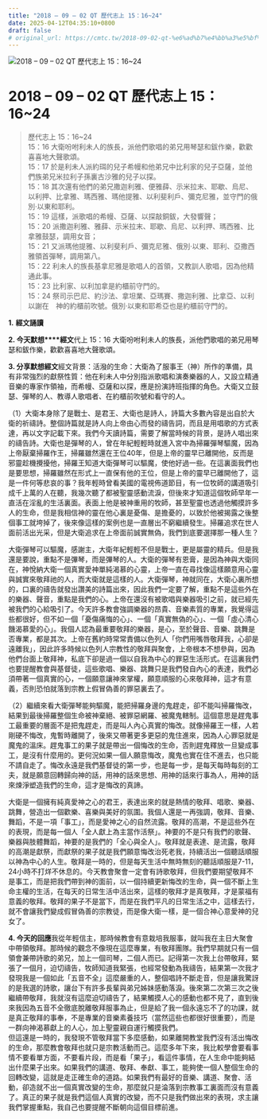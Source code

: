 ```yaml
---
title: "2018 – 09 – 02 QT 歷代志上 15：16~24"
date: 2025-04-12T04:35:10+0800
draft: false
# original_url: https://cmtc.tw/2018-09-02-qt-%e6%ad%b7%e4%bb%a3%e5%bf%97%e4%b8%8a-15%ef%bc%9a1624
---
```


![2018 – 09 – 02 QT 歷代志上 15：16~24](/images/qt.jpg   "2018 – 09 – 02 QT 歷代志上 15：16~24")

# 2018 – 09 – 02 QT 歷代志上 15：16~24

> 歷代志上 15：16~24  
> 15：16 大衛吩咐利未人的族長，派他們歌唱的弟兄用琴瑟和鈸作樂，歡歡喜喜地大聲歌頌。  
> 15：17 於是利未人派約珥的兒子希幔和他弟兄中比利家的兒子亞薩，並他們族弟兄米拉利子孫裏古沙雅的兒子以探。  
> 15：18 其次還有他們的弟兄撒迦利雅、便雅薛、示米拉末、耶歇、烏尼、以利押、比拿雅、瑪西雅、瑪他提雅、以利斐利戶、彌克尼雅，並守門的俄別‧以東和耶利。  
> 15：19 這樣，派歌唱的希幔、亞薩、以探敲銅鈸，大發響聲；  
> 15：20 派撒迦利雅、雅薛、示米拉末、耶歇、烏尼、以利押、瑪西雅、比拿雅鼓瑟，調用女音；  
> 15：21 又派瑪他提雅、以利斐利戶、彌克尼雅、俄別‧以東、耶利、亞撒西雅領首彈琴，調用第八。  
> 15：22 利未人的族長基拿尼雅是歌唱人的首領，又教訓人歌唱，因為他精通此事。  
> 15：23 比利家、以利加拿是約櫃前守門的。  
> 15：24 祭司示巴尼、約沙法、拿坦業、亞瑪賽、撒迦利雅、比拿亞、以利以謝在　神的約櫃前吹號。俄別‧以東和耶希亞也是約櫃前守門的。

**1.** **經文誦讀**

**2. 今天默想****經文**代上 15：16 大衛吩咐利未人的族長，派他們歌唱的弟兄用琴瑟和鈸作樂，歡歡喜喜地大聲歌頌。

**3. 分享默想經文**經文背景：活潑的生命：大衛為了服事王（神）所作的準備，具有非常強烈的獻祭性質：他在利未人中分別指派歌唱和演奏樂器的人，又設立精通音樂的專家作領袖，而希幔、亞薩和以探，應是扮演詩班指揮的角色。大衛又立鼓瑟、彈琴的人、教導人歌唱者、在約櫃前吹號和看守的人。

（1）大衛本身除了是戰士、是君王、大衛也是詩人，詩篇大多數內容是出自於大衛的祈禱詩。整個詩篇就是詩人向上帝由心而發的禱告詞，而且是用唱歌的方式表達，再以文字記載下來。我們今天讀詩篇，需要了解當時候的背景，是詩人唱出來的禱告詩。大衛也是彈琴的人，曾在年紀輕輕時就進入宮中為掃羅彈琴驅魔，因為上帝厭棄掃羅作王，掃羅雖然還在王位40年，但是上帝的靈早已離開他，反而是邪靈趁機攪擾他，掃羅王知道大衛彈琴可以驅魔，使他好過一些。在這裏面我們也是要思想，掃羅雖然在形式上一直保有他的王位，但是上帝的靈早已離開他了，這是一件何等悲哀的事？我年輕時曾看美國的電視佈道節目，有一位牧師的講道吸引成千上萬的人在聽，我幾次聽了都被聖靈感動流淚，但後來才知道這個牧師早年一直活在淫亂的生活裏面。表面上他是被神重用的牧師，甚至聖靈也透過他觸摸許多人的生命，但是我相信神的靈在他心裏是憂傷、是擔憂的，以致於他被揭露之後整個事工就垮掉了，後來像這樣的案例也是一直層出不窮繼續發生。掃羅追求在世人面前活出光采，但是大衛追求在上帝面前誠實無偽，我們到底要選擇那一種人生？

大衛彈琴可以驅魔，感謝主，大衛年紀輕輕不但是戰士，更是屬靈的精兵。但是我還是要說，重點不是彃琴，而是彃琴的人。大衛的彈琴有恩膏，是因為神與大衛同在，神悅納大衛一個真實愛神單純渴慕的心靈，上帝一直在尋找像這樣願意用心靈與誠實來敬拜祂的人，而大衛就是這樣的人。大衛彈琴，神就同在，大衛心裏所想的，口裏的禱告就發出讚美的詩篇出來，因此我們一定要了解，重點不是這些外在的樂器、聲音，重點是我們的心。上帝在還沒有被歌唱與樂器吸引之前，就已經先被我們的心給吸引了。今天許多教會強調樂器的昂貴、音樂素質的專業，我覺得這些都很好，但不如一個「憂傷痛悔的心」、一個「真實無偽的心」、一個「虛心清心饑渴慕愛的心」。我個人認為最重要敬拜的樂器，是心，至於聲音、音樂、跳舞是否專業，都是其次。上帝在舊約時常常責備以色列人「你們用嘴唇敬拜我，心卻是遠離我」，因此許多時候以色列人宗教性的敬拜與聚會，上帝根本不想參與，因為他們台面上敬拜神，私底下卻是過一個以自我為中心的罪惡生活形式。在這裏我們也要提醒教會與基督徒，這些歌唱、樂器、跳舞只是我們發自內心的表達，我們必須帶著一個真實的心，一個願意讓神來掌權，願意順服的心來敬拜神，這才有意義，否則恐怕就落到宗教上假冒偽善的罪惡裏去了。

（2）繼續來看大衛彈琴能夠驅魔，能把掃羅身邊的鬼趕走，卻不能叫掃羅悔改，結果到最後掃羅整個生命被神棄絕、被罪惡網羅、被魔鬼轄制。這個意思是趕鬼事工最重要的層面不是把鬼趕走，而是叫人內心真實的悔改。就像掃羅王一樣，人若剛硬不悔改，鬼暫時離開了，後來又帶著更多更惡的鬼住進來，因為人心罪惡就是魔鬼的溫床。趕鬼事工的果子就是帶出一個悔改的生命，否則趕鬼釋放一旦變成事工，是沒有什麼用的。更何況如果一個人願意悔改，魔鬼也實在住不進去，也只能不請自走了。悔改永遠是我們基督徒的第一步，也是每一步，是每天每時每刻的工夫，就是願意回轉歸向神的話，用神的話來思想、用神的話來行事為人，用神的話來煉淨塑造我們的生命，這才是悔改的真諦。

大衛是一個擁有純真愛神之心的君王，表達出來的就是熱情的敬拜、唱歌、樂器、跳舞，營造出一個歡樂、喜樂與美好的氛圍。我個人還是一再強調，敬拜、音樂、舞蹈，不是一項「事工」，而是愛神之心的自然流露。敬拜的高潮，不是這些外在的表現，而是每一個人「全人獻上為主當作活祭」。神要的不是只有我們的歌聲、樂器與肢體舞蹈，神要的是我們的「全心與全人」。敬拜就是表達、是流露，敬拜的高潮是獻祭，而獻祭的果子就是我們願意悔改治死老我，持續活出一個聽話順服以神為中心的人生。敬拜是一時的，但是每天生活中無時無刻的聽話順服是7-11，24小時不打烊不休息的。今天教會聚會一定會有詩歌敬拜，但我們要期望敬拜不是事工，而是把我們帶到神的面前，以一個持續更新悔改的生命，與一個不斷上生命主權的生活，在每天的日常生活中活出來，這樣的敬拜才是真敬拜，才是蒙福有意義的敬拜。敬拜的果子不是當下，而是在我們平凡的日常生活之中，這樣去行，就不會讓我們變成假冒偽善的宗教徒，而是像大衛一樣，是一個合神心意愛神的兒女了。

**4. 今天的回應**我從年輕信主，那時候教會有意栽培我服事，就叫我在主日大聚會中帶領敬拜。那時候的觀念不像現在這麼專業，有敬拜團隊。我們早期就只有一個領會兼帶詩歌的弟兄，加上一個司琴，二個人而已。記得第一次我上台帶敬拜，緊張了一個月，迫切禱告，牧師知道我緊張，也經常發動為我禱告，結果第一次我才發現我是一個如此「五音不全」這麼嚴重的人，整個唱詩不斷走音，但是讓我驚訝的是我選的詩歌，讓台下有許多長輩與弟兄姊妹感動落淚。後來第二次第三次之後繼續帶敬拜，我就沒有這麼迫切禱告了，結果觸摸人心的感動也都不見了，直到後來我因為五音不全徹底脫離敬拜服事為止，但是給了我一個永遠忘不了的功課，就是真正敬拜的事奉，不是專業的音樂素養技巧（當然這些也都很好很重要），而是一群向神渴慕獻上的人心，加上聖靈親自運行觸摸我們。  
但這還是一時的，我發現不管敬拜當下多麼感動，如果離開教堂我們沒有活出悔改的生命，那麼教會敬拜也就只是宗教活動而己。這麼多年下來，我比較學會要看事情不要看單方面，不要看片段，而是看「果子」，看這件事情，在人生命中能夠結出什麼果子出來。如果我們的講道、敬拜、奉獻、事工，能夠使一個人整個生命的回轉改變，這就是走正確生命的道路。如果我們有最好的音樂、講道、聚會、活動，卻造就不出一個真實改變的生命，那麼就只是淪落到宗教事工裏面而沒有意義了。真正的果子就是我們這個人真實的改變，而不只是我們做出來的表現，求主讓我們掌握重點，我自己也要提醒不斷朝向這個目標前進。